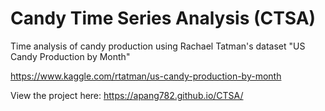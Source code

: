 # Candy Time Series Analysis (CTSA)
Time analysis of candy production using Rachael Tatman's dataset "US Candy Production by Month"

https://www.kaggle.com/rtatman/us-candy-production-by-month 

View the project here: https://apang782.github.io/CTSA/
